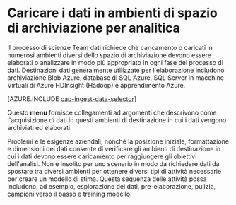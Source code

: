 <properties 
    pageTitle="Caricare i dati in ambienti di spazio di archiviazione per analitica | Microsoft Azure" 
    description="Spostare i dati da e verso archiviazione Blob Azure" 
    services="machine-learning,storage" 
    documentationCenter="" 
    authors="bradsev" 
    manager="jhubbard" 
    editor="cgronlun" />

<tags 
    ms.service="machine-learning" 
    ms.workload="data-services" 
    ms.tgt_pltfrm="na" 
    ms.devlang="na" 
    ms.topic="article" 
    ms.date="09/19/2016" 
    ms.author="bradsev" />

# <a name="load-data-into-storage-environments-for-analytics"></a>Caricare i dati in ambienti di spazio di archiviazione per analitica

Il processo di scienze Team dati richiede che caricamento o caricati in numerosi ambienti diversi dello spazio di archiviazione devono essere elaborati o analizzare in modo più appropriato in ogni fase del processo di dati. Destinazioni dati generalmente utilizzate per l'elaborazione includono archiviazione Blob Azure, database di SQL Azure, SQL Server in macchine Virtuali di Azure HDInsight (Hadoop) e apprendimento Azure. 

[AZURE.INCLUDE [cap-ingest-data-selector](../../includes/cap-ingest-data-selector.md)]

Questo **menu** fornisce collegamenti ad argomenti che descrivono come l'acquisizione di dati in questi ambienti di destinazione in cui i dati vengono archiviati ed elaborati.

Problemi e le esigenze aziendali, nonché la posizione iniziale, formattazione e dimensioni dei dati consente di verificare gli ambienti di destinazione in cui i dati devono essere caricamento per raggiungere gli obiettivi dell'analisi. Non è insolito per uno scenario in modo da richiedere dati da spostare tra diversi ambienti per ottenere diversi tipi di attività necessarie per creare un modello di stima. Questa sequenza delle attività possa includono, ad esempio, esplorazione dei dati, pre-elaborazione, pulizia, campioni verso il basso e training modello.
